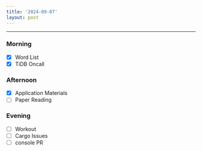 ```yaml
---
title: '2024-09-07'
layout: post
---
```


---

### Morning

- [x] Word List
- [x] TiDB Oncall

### Afternoon

- [x] Application Materials
- [ ] Paper Reading

### Evening

- [ ] Workout
- [ ] Cargo Issues
- [ ] console PR
